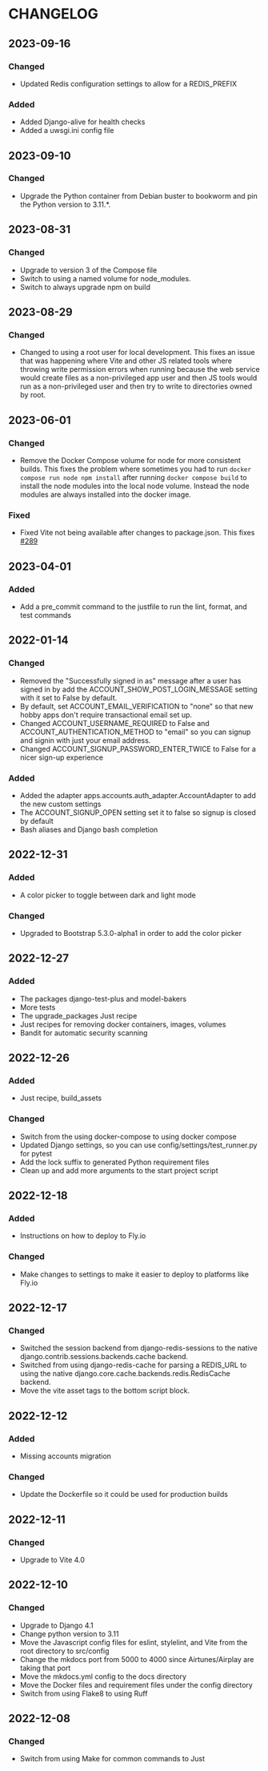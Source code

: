 # CHANGELOG


## 2023-09-16

### Changed

* Updated Redis configuration settings to allow for a REDIS_PREFIX

### Added

* Added Django-alive for health checks
* Added a uwsgi.ini config file


## 2023-09-10

### Changed

* Upgrade the Python container from Debian buster to bookworm and pin the Python version to 3.11.*.


## 2023-08-31

### Changed

* Upgrade to version 3 of the Compose file
* Switch to using a named volume for node_modules.
* Switch to always upgrade npm on build


## 2023-08-29

### Changed

* Changed to using a root user for local development. This fixes an issue that was happening where Vite and other JS
  related tools where throwing write permission errors when running because the web service would create files as a
  non-privileged app user and then JS tools would run as a non-privileged user and then try to write to
  directories owned by root.


## 2023-06-01

### Changed

* Remove the Docker Compose volume for node for more consistent builds. This fixes the problem where sometimes you had
  to run `docker compose run node npm install` after running `docker compose build` to install the node modules into the
  local node volume. Instead the node modules are always installed into the docker image.

### Fixed

* Fixed Vite not being available after changes to package.json. This fixes [#289](https://github.com/epicserve/django-base-site/issues/289)


## 2023-04-01

### Added

* Add a pre_commit command to the justfile to run the lint, format, and test commands


## 2022-01-14

### Changed

* Removed the "Successfully signed in as" message after a user has signed in by add the ACCOUNT_SHOW_POST_LOGIN_MESSAGE
  setting with it set to False by default.
* By default, set ACCOUNT_EMAIL_VERIFICATION to "none" so that new hobby apps don't require transactional email set up.
* Changed ACCOUNT_USERNAME_REQUIRED to False and ACCOUNT_AUTHENTICATION_METHOD to "email" so you can signup and signin
  with just your email address.
* Changed ACCOUNT_SIGNUP_PASSWORD_ENTER_TWICE to False for a nicer sign-up experience

### Added

* Added the adapter apps.accounts.auth_adapter.AccountAdapter to add the new custom settings
* The ACCOUNT_SIGNUP_OPEN setting set it to false so signup is closed by default
* Bash aliases and Django bash completion


## 2022-12-31

### Added

* A color picker to toggle between dark and light mode

### Changed

* Upgraded to Bootstrap 5.3.0-alpha1 in order to add the color picker 


## 2022-12-27

### Added

* The packages django-test-plus and model-bakers
* More tests
* The upgrade_packages Just recipe
* Just recipes for removing docker containers, images, volumes
* Bandit for automatic security scanning


## 2022-12-26

### Added

* Just recipe, build_assets

### Changed

* Switch from the using docker-compose to using docker compose
* Updated Django settings, so you can use config/settings/test_runner.py for pytest
* Add the lock suffix to generated Python requirement files
* Clean up and add more arguments to the start project script


## 2022-12-18

### Added

* Instructions on how to deploy to Fly.io

### Changed

* Make changes to settings to make it easier to deploy to platforms like Fly.io


## 2022-12-17

### Changed

* Switched the session backend from django-redis-sessions to the native django.contrib.sessions.backends.cache backend.
* Switched from using django-redis-cache for parsing a REDIS_URL to using the native django.core.cache.backends.redis.RedisCache backend.
* Move the vite asset tags to the bottom script block.


## 2022-12-12

### Added

* Missing accounts migration

### Changed

* Update the Dockerfile so it could be used for production builds


## 2022-12-11

### Changed

* Upgrade to Vite 4.0


## 2022-12-10

### Changed

* Upgrade to Django 4.1
* Change python version to 3.11
* Move the Javascript config files for eslint, stylelint, and Vite from the root directory to src/config
* Change the mkdocs port from 5000 to 4000 since Airtunes/Airplay are taking that port
* Move the mkdocs.yml config to the docs directory
* Move the Docker files and requirement files under the config directory
* Switch from using Flake8 to using Ruff


## 2022-12-08

### Changed

* Switch from using Make for common commands to Just
